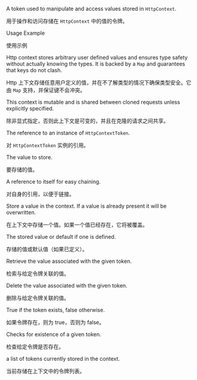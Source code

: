 A token used to manipulate and access values stored in `HttpContext`.

用于操作和访问存储在 `HttpContext` 中的值的令牌。

Usage Example

使用示例

Http context stores arbitrary user defined values and ensures type safety without
actually knowing the types. It is backed by a `Map` and guarantees that keys do not clash.

Http 上下文存储任意用户定义的值，并在不了解类型的情况下确保类型安全。它由 `Map`
支持，并保证键不会冲突。

This context is mutable and is shared between cloned requests unless explicitly specified.

除非显式指定，否则此上下文是可变的，并且在克隆的请求之间共享。

The reference to an instance of `HttpContextToken`.

对 `HttpContextToken` 实例的引用。

The value to store.

要存储的值。

A reference to itself for easy chaining.

对自身的引用，以便于链接。

Store a value in the context. If a value is already present it will be overwritten.

在上下文中存储一个值。如果一个值已经存在，它将被覆盖。

The stored value or default if one is defined.

存储的值或默认值（如果已定义）。

Retrieve the value associated with the given token.

检索与给定令牌关联的值。

Delete the value associated with the given token.

删除与给定令牌关联的值。

True if the token exists, false otherwise.

如果令牌存在，则为 true，否则为 false。

Checks for existence of a given token.

检查给定令牌是否存在。

a list of tokens currently stored in the context.

当前存储在上下文中的令牌列表。